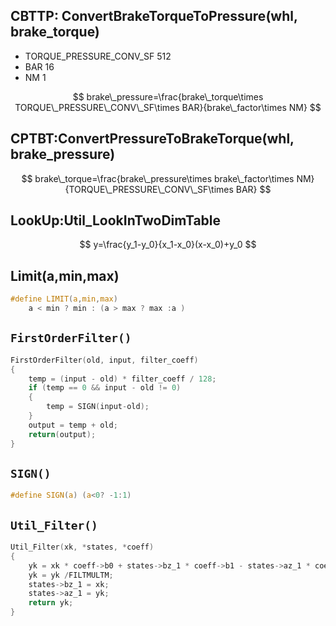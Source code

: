 
## CBTTP: ConvertBrakeTorqueToPressure(whl, brake_torque)

- TORQUE_PRESSURE_CONV_SF 512
- BAR 16
- NM 1

$$
brake\_pressure=\frac{brake\_torque\times TORQUE\_PRESSURE\_CONV\_SF\times  BAR}{brake\_factor\times NM}
$$

## CPTBT:ConvertPressureToBrakeTorque(whl, brake_pressure)

$$
brake\_torque=\frac{brake\_pressure\times brake\_factor\times NM}{TORQUE\_PRESSURE\_CONV\_SF\times  BAR}
$$

## LookUp:Util_LookInTwoDimTable

$$
y=\frac{y_1-y_0}{x_1-x_0}(x-x_0)+y_0
$$

## Limit(a,min,max)

```c
#define LIMIT(a,min,max)
	a < min ? min : (a > max ? max :a )
```

## `FirstOrderFilter()`

```c
FirstOrderFilter(old, input, filter_coeff)
{
    temp = (input - old) * filter_coeff / 128;
    if (temp == 0 && input - old != 0)
    {
        temp = SIGN(input-old); 
    }
    output = temp + old;
    return(output);
}
```

## `SIGN()`

```c
#define SIGN(a) (a<0? -1:1)
```

## `Util_Filter()`

```c
Util_Filter(xk, *states, *coeff)
{
    yk = xk * coeff->b0 + states->bz_1 * coeff->b1 - states->az_1 * coeff->al;
    yk = yk /FILTMULTM;
    states->bz_1 = xk;
    states->az_1 = yk;
    return yk;
}
```
